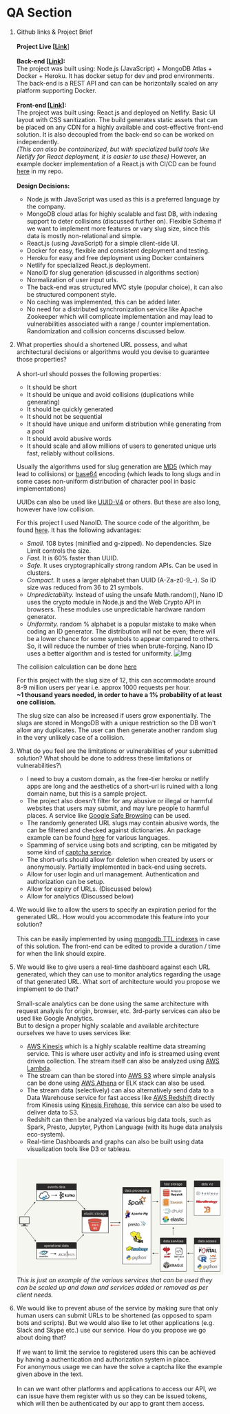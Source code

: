# QA Section

1. Github links & Project Brief\
  \
  **Project Live [[Link](https://urls-short.netlify.app/)**]\
  \
  **Back-end [[Link](https://github.com/asjadjawed/short-url-server)]:**\
  The project was built using: Node.js (JavaScript) + MongoDB Atlas + Docker + Heroku. It has docker setup for dev and prod environments. The back-end is a REST API and can can be horizontally scaled on any platform supporting Docker.\
  \
  **Front-end [[Link](https://github.com/asjadjawed/short-url-client)]:**\
  The project was built using: React.js and deployed on Netlify. Basic UI layout with CSS sanitization. The build generates static assets that can be placed on any CDN for a highly available and cost-effective front-end solution. It is also decoupled from the back-end so can be worked on independently.\
  *(This can also be containerized, but with specialized build tools like Netlify for React deployment, it is easier to use these)* However, an example docker implementation of a React.js with CI/CD can be found [here](https://github.com/asjadjawed/docker-react) in my repo.\
  \
  **Design Decisions:**

     - Node.js with JavaScript was used as this is a preferred language by the company.
     - MongoDB cloud atlas for highly scalable and fast DB, with indexing support to deter collisions (discussed further on). Flexible Schema if we want to implement more features or vary slug size, since this data is mostly non-relational and simple.
     - React.js (using JavaScript) for a simple client-side UI.
     - Docker for easy, flexible and consistent deployment and testing.
     - Heroku for easy and free deployment using Docker containers
     - Netlify for specialized React.js deployment.
     - NanoID for slug generation (discussed in algorithms section)
     - Normalization of user input urls.
     - The back-end was structured MVC style (popular choice), it can also be structured component style.
     - No caching was implemented, this can be added later.
     - No need for a distributed synchronization service like Apache Zookeeper which will complicate implementation and may lead to vulnerabilities associated with a range / counter implementation. Randomization and collision concerns discussed below.

2. What properties should a shortened URL possess, and what architectural
decisions or algorithms would you devise to guarantee those properties?\
  \
  A short-url should posses the following properties:

     - It should be short
     - It should be unique and avoid collisions (duplications while generating)
     - It should be quickly generated
     - It should not be sequential
     - It should have unique and uniform distribution while generating from a pool
     - It should avoid abusive words
     - It should scale and allow millions of users to generated unique urls fast, reliably without collisions.

    Usually the algorithms used for slug generation are [MD5](https://www.wikiwand.com/en/MD5) (which may lead to collisions) or [base64](https://www.wikiwand.com/en/Base64#/URL_applications) encoding (which leads to long slugs and in some cases non-uniform distribution of character pool in basic implementations)

    UUIDs can also be used like [UUID-V4](https://www.wikiwand.com/en/Universally_unique_identifier#/Version_4_(random)) or others. But these are also long, however have low collision.

    For this project I used NanoID. The source code of the algorithm, be found [here](https://github.com/ai/nanoid/blob/main/index.js). It has the following advantages:

      - *Small.* 108 bytes (minified and g-zipped). No dependencies. Size Limit controls the size.
      - *Fast.* It is 60% faster than UUID.
      - *Safe.* It uses cryptographically strong random APIs. Can be used in clusters.
      - *Compact.* It uses a larger alphabet than UUID (A-Za-z0-9_-). So ID size was reduced from 36 to 21 symbols.
      - *Unpredictability.* Instead of using the unsafe Math.random(), Nano ID uses the crypto module in Node.js and the Web Crypto API in browsers. These modules use unpredictable hardware random generator.
      - *Uniformity.* random % alphabet is a popular mistake to make when coding an ID generator. The distribution will not be even; there will be a lower chance for some symbols to appear compared to others. So, it will reduce the number of tries when brute-forcing. Nano ID uses a better algorithm and is tested for uniformity.
      ![Img](https://raw.githubusercontent.com/ai/nanoid/HEAD/img/distribution.png)

      The collision calculation can be done [here](https://zelark.github.io/nano-id-cc/)

      For this project with the slug size of 12, this can accommodate around 8-9 million users per year i.e. approx 1000 requests per hour.\
      **~1 thousand years needed, in order to have a 1% probability of at least one collision.**

      The slug size can also be increased if users grow exponentially. The slugs are stored in MongoDB with a unique restriction so the DB won't allow any duplicates. The user can then generate another random slug in the very unlikely case of a collision.

3. What do you feel are the limitations or vulnerabilities of your submitted solution? What should be done to address these limitations or vulnerabilities?\

     - I need to buy a custom domain, as the free-tier heroku or netlify apps are long and the aesthetics of a short-url is ruined with a long domain name, but this is a sample project.
     - The project also doesn't filter for any abusive or illegal or harmful websites that users may submit, and may lure people to harmful places. A service like [Google Safe Browsing](https://developers.google.com/safe-browsing/v4/lists) can be used.
     - The randomly generated URL slugs may contain abusive words, the can be filtered and checked against dictionaries. An package example can be found [here](https://github.com/y-gagar1n/nanoid-good) for various languages.
     - Spamming of service using bots and scripting, can be mitigated by some kind of [captcha service](https://developers.google.com/recaptcha/docs/display).
     - The short-urls should allow for deletion when created by users or anonymously. Partially implemented in back-end using secrets.
     - Allow for user login and url management. Authentication and authorization can be setup.
     - Allow for expiry of URLs. (Discussed below)
     - Allow for analytics (Discussed below)

4. We would like to allow the users to specify an expiration period for the
generated URL. How would you accommodate this feature into your
solution?\
  \
  This can be easily implemented by using [mongodb TTL indexes](https://docs.mongodb.com/manual/core/index-ttl/) in case of this solution. The front-end can be edited to provide a duration / time for when the link should expire.

5. We would like to give users a real-time dashboard against each URL
generated, which they can use to monitor analytics regarding the usage of
that generated URL. What sort of architecture would you propose we
implement to do that?\
  \
  Small-scale analytics can be done using the same architecture with request analysis for origin, browser, etc. 3rd-party services can also be used like Google Analytics.
  \
  But to design a proper highly scalable and available architecture ourselves we have to uses services like:

    - [AWS Kinesis](https://aws.amazon.com/kinesis/) which is a highly scalable realtime data streaming service. This is where user activity and info is streamed using event driven collection. The stream itself can also be analyzed using [AWS Lambda](https://aws.amazon.com/lambda/).
    - The stream can than be stored into [AWS S3](https://aws.amazon.com/s3/) where simple analysis can be done using [AWS Athena](https://aws.amazon.com/athena/) or ELK stack can also be used.
    - The stream data (selectively) can also alternatively send data to a Data Warehouse service for fast access like [AWS Redshift](https://aws.amazon.com/redshift/) directly from Kinesis using [Kinesis Firehose](https://aws.amazon.com/kinesis/data-firehose/), this service can also be used to deliver data to S3.
    - Redshift can then be analyzed via various big data tools, such as Spark, Presto, Jupyter, Python Language (with its huge data analysis eco-system).
    - Real-time Dashboards and graphs can also be built using data visualization tools like D3 or tableau.

    ![Example architecture](dda.jpg)\
    *This is just an example of the various services that can be used they can be scaled up and down and services added or removed as per client needs.*

6. We would like to prevent abuse of the service by making sure that only
human users can submit URLs to be shortened (as opposed to spam bots
and scripts). But we would also like to let other applications (e.g. Slack
and Skype etc.) use our service. How do you propose we go about doing
that?\
  \
  If we want to limit the service to registered users this can be achieved by having a authentication and authorization system in place.\
  For anonymous usage we can have the solve a captcha like the example given above in the text.\
  \
  In can we want other platforms and applications to access our API, we can issue have them register with us so they can be issued tokens, which will then be authenticated by our app to grant them access.
